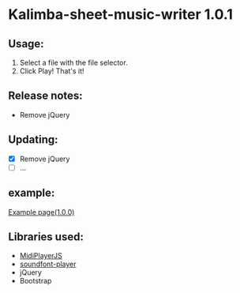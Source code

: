 # Kalimba-sheet-music-writer 1.0.1
## Usage:
1. Select a file with the file selector.
2. Click Play!
That's it!
## Release notes:
* Remove jQuery
## Updating:
- [x] Remove jQuery
- [ ] ...
## example:
[Example page(1.0.0)](https://urobot2011.github.io/Kalimba-sheet-music-writer/ "Example page(1.0.0)")
## Libraries used:
* [MidiPlayerJS](https://github.com/grimmdude/MidiPlayerJS "https://github.com/grimmdude/MidiPlayerJS")
* [soundfont-player](https://github.com/danigb/soundfont-player "https://github.com/danigb/soundfont-player")
* jQuery
* Bootstrap
